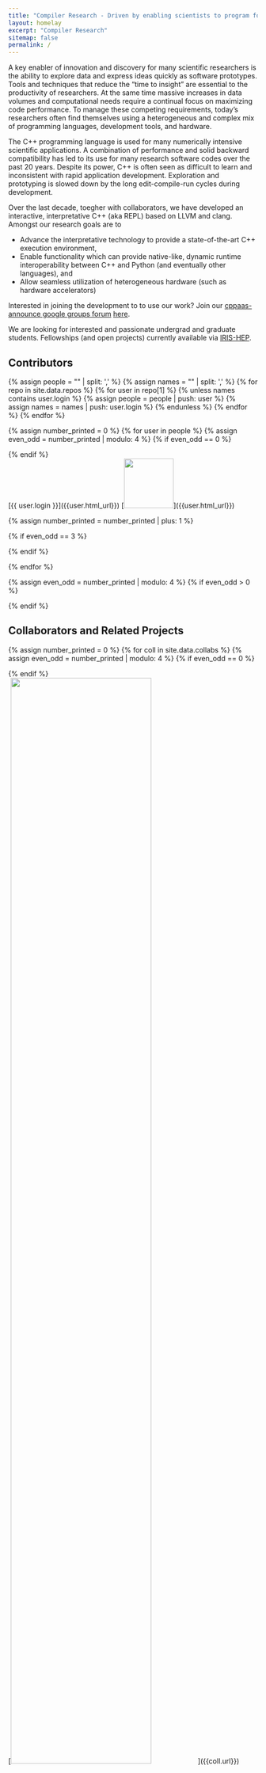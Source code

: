 ```yaml
---
title: "Compiler Research - Driven by enabling scientists to program for speed, Interoperability, Interactivity, Flexibility, and Reproducibility"
layout: homelay
excerpt: "Compiler Research"
sitemap: false
permalink: /
---
```



A key enabler of innovation and discovery for many scientific researchers is the ability to explore data and express ideas quickly as software prototypes. Tools and techniques that reduce the “time to insight” are essential to the productivity of researchers. At the same time massive increases in data volumes and computational needs require a continual focus on maximizing code performance. To manage these competing requirements, today’s researchers often find themselves using a heterogeneous and complex mix of programming languages, development tools, and hardware.

The C++ programming language is used for many numerically intensive scientific applications. A combination of performance and solid backward compatibility has led to its use for many research software codes over the past 20 years. Despite its power, C++ is often seen as difficult to learn and inconsistent with rapid application development. Exploration and prototyping is slowed down by the long edit-compile-run cycles during development.

Over the last decade, toegher with collaborators,
we have developed an interactive, interpretative C++ (aka REPL) based on LLVM and clang.
Amongst our research goals are to 
 * Advance the interpretative technology to provide a state-of-the-art C++ execution environment,
 * Enable functionality which can provide native-like, dynamic runtime interoperability between
C++ and Python (and eventually other languages), and
 * Allow seamless utilization of heterogeneous hardware (such as hardware accelerators)


Interested in joining the development to to use our work? Join our [cppaas-announce google groups forum](https://groups.google.com/forum/#!forum/cppaas-announce) [here](https://groups.google.com/forum/#!forum/cppaas-announce/join).

We are looking for interested and passionate undergrad and graduate students. Fellowships (and open projects) currently available via [IRIS-HEP](https://iris-hep.org/fellows.html).

## Contributors

{% assign people = "" | split: ',' %}
{% assign names = "" | split: ',' %}
{% for repo in site.data.repos %}
{% for user in repo[1] %}
{% unless names contains user.login %}
{% assign people = people | push: user %}
{% assign names = names | push: user.login %}
{% endunless %}
{% endfor %}
{% endfor %}



{% assign number_printed = 0 %}
{% for user in people %}
{% assign even_odd = number_printed | modulo: 4 %}
{% if even_odd == 0 %}
<div class="row">
{% endif %}

<div class="col-sm-3 clearfix">
  [{{ user.login }}]({{user.html_url}})
  [<img src="{{user.avatar_url}}" width="100" style="float: center" />]({{user.html_url}})
</div>

{% assign number_printed = number_printed | plus: 1 %}

{% if even_odd == 3 %}
</div>
{% endif %}

{% endfor %}

{% assign even_odd = number_printed | modulo: 4 %}
{% if even_odd > 0 %}
</div>
{% endif %}


<br />

## Collaborators and Related Projects

{% assign number_printed = 0 %}
{% for coll in site.data.collabs %}
{% assign even_odd = number_printed | modulo: 4 %}
{% if even_odd == 0 %}
<div class="row">
{% endif %}

<div class="col-sm-3 clearfix">
  [<img src="/assets/collab_logos/{{coll.logo}}" class="img-responsive" width="75%" style="float: center" />]({{coll.url}})
</div>

{% assign number_printed = number_printed | plus: 1 %}

{% if even_odd == 3 %}
</div>
{% endif %}

{% endfor %}

{% assign even_odd = number_printed | modulo: 4 %}
{% if even_odd > 0 %}
</div>
{% endif %}

